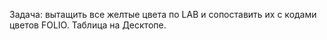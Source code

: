 Задача: вытащить все желтые цвета по LAB и сопоставить их с кодами цветов FOLIO. Таблица на Десктопе. 